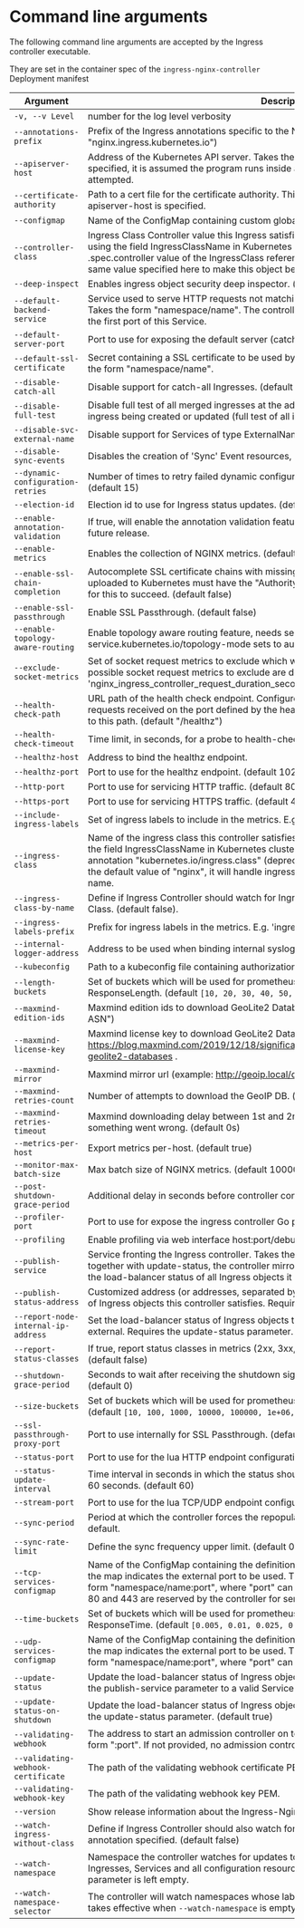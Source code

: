 # Command line arguments

The following command line arguments are accepted by the Ingress controller executable.

They are set in the container spec of the `ingress-nginx-controller` Deployment manifest

| Argument                            | Description |
|-------------------------------------|-------------|
| `-v, --v Level`                     | number for the log level verbosity |
| `--annotations-prefix`              | Prefix of the Ingress annotations specific to the NGINX controller. (default "nginx.ingress.kubernetes.io") |
| `--apiserver-host`                  | Address of the Kubernetes API server. Takes the form "protocol://address:port". If not specified, it is assumed the program runs inside a Kubernetes cluster and local discovery is attempted. |
| `--certificate-authority`           | Path to a cert file for the certificate authority. This certificate is used only when the flag --apiserver-host is specified. |
| `--configmap`                       | Name of the ConfigMap containing custom global configurations for the controller. |
| `--controller-class`                | Ingress Class Controller value this Ingress satisfies. The class of an Ingress object is set using the field IngressClassName in Kubernetes clusters version v1.19.0 or higher. The .spec.controller value of the IngressClass referenced in an Ingress Object should be the same value specified here to make this object be watched. |
| `--deep-inspect`                    | Enables ingress object security deep inspector. (default true) |
| `--default-backend-service`         | Service used to serve HTTP requests not matching any known server name (catch-all). Takes the form "namespace/name". The controller configures NGINX to forward requests to the first port of this Service. |
| `--default-server-port`             | Port to use for exposing the default server (catch-all). (default 8181) |
| `--default-ssl-certificate`         | Secret containing a SSL certificate to be used by the default HTTPS server (catch-all). Takes the form "namespace/name". |
| `--disable-catch-all`               | Disable support for catch-all Ingresses. (default false) |
| `--disable-full-test`               | Disable full test of all merged ingresses at the admission stage and tests the template of the ingress being created or updated  (full test of all ingresses is enabled by default). |
| `--disable-svc-external-name`       | Disable support for Services of type ExternalName. (default false) |
| `--disable-sync-events`             | Disables the creation of 'Sync' Event resources, but still logs them |
| `--dynamic-configuration-retries`   | Number of times to retry failed dynamic configuration before failing to sync an ingress. (default 15) |
| `--election-id`                     | Election id to use for Ingress status updates. (default "ingress-controller-leader") |
| `--enable-annotation-validation`    | If true, will enable the annotation validation feature. This value will be defaulted to true on a future release. |
| `--enable-metrics`                  | Enables the collection of NGINX metrics. (default true) |
| `--enable-ssl-chain-completion`     | Autocomplete SSL certificate chains with missing intermediate CA certificates. Certificates uploaded to Kubernetes must have the "Authority Information Access" X.509 v3 extension for this to succeed. (default false)|
| `--enable-ssl-passthrough`          | Enable SSL Passthrough. (default false) |
| `--enable-topology-aware-routing`   | Enable topology aware routing feature, needs service object annotation service.kubernetes.io/topology-mode sets to auto. (default false) |
| `--exclude-socket-metrics`          | Set of socket request metrics to exclude which won't be exported nor being calculated. The possible socket request metrics to exclude are documented in the monitoring guide e.g. 'nginx_ingress_controller_request_duration_seconds,nginx_ingress_controller_response_size'|
| `--health-check-path`               | URL path of the health check endpoint. Configured inside the NGINX status server. All requests received on the port defined by the healthz-port parameter are forwarded internally to this path. (default "/healthz") |
| `--health-check-timeout`            | Time limit, in seconds, for a probe to health-check-path to succeed. (default 10) |
| `--healthz-host`                    | Address to bind the healthz endpoint. |
| `--healthz-port`                    | Port to use for the healthz endpoint. (default 10254) |
| `--http-port`                       | Port to use for servicing HTTP traffic. (default 80) |
| `--https-port`                      | Port to use for servicing HTTPS traffic. (default 443) |
| `--include-ingress-labels`          | Set of ingress labels to include in the metrics. E.g. 'app,version'. |
| `--ingress-class`                   | Name of the ingress class this controller satisfies. The class of an Ingress object is set using the field IngressClassName in Kubernetes clusters version v1.18.0 or higher or the annotation "kubernetes.io/ingress.class" (deprecated). If this parameter is not set, or set to the default value of "nginx", it will handle ingresses with either an empty or "nginx" class name. |
| `--ingress-class-by-name`           | Define if Ingress Controller should watch for Ingress Class by Name together with Controller Class. (default false). |
| `--ingress-labels-prefix`           | Prefix for ingress labels in the metrics. E.g. 'ingress_'. |
| `--internal-logger-address`         | Address to be used when binding internal syslogger. (default 127.0.0.1:11514) |
| `--kubeconfig`                      | Path to a kubeconfig file containing authorization and API server information. |
| `--length-buckets`                  | Set of buckets which will be used for prometheus histogram metrics such as RequestLength, ResponseLength. (default `[10, 20, 30, 40, 50, 60, 70, 80, 90, 100]`) |
| `--maxmind-edition-ids`             | Maxmind edition ids to download GeoLite2 Databases. (default "GeoLite2-City,GeoLite2-ASN") |
| `--maxmind-license-key`             | Maxmind license key to download GeoLite2 Databases. https://blog.maxmind.com/2019/12/18/significant-changes-to-accessing-and-using-geolite2-databases . |
| `--maxmind-mirror`                  | Maxmind mirror url (example: http://geoip.local/databases. |
| `--maxmind-retries-count`           | Number of attempts to download the GeoIP DB. (default 1) |
| `--maxmind-retries-timeout`         | Maxmind downloading delay between 1st and 2nd attempt, 0s - do not retry to download if something went wrong. (default 0s) |
| `--metrics-per-host`                | Export metrics per-host. (default true) |
| `--monitor-max-batch-size`          | Max batch size of NGINX metrics. (default 10000)|
| `--post-shutdown-grace-period`      | Additional delay in seconds before controller container exits. (default 10) |
| `--profiler-port`                   | Port to use for expose the ingress controller Go profiler when it is enabled. (default 10245) |
| `--profiling`                       | Enable profiling via web interface host:port/debug/pprof/ . (default true) |
| `--publish-service`                 | Service fronting the Ingress controller. Takes the form "namespace/name". When used together with update-status, the controller mirrors the address of this service's endpoints to the load-balancer status of all Ingress objects it satisfies. |
| `--publish-status-address`          | Customized address (or addresses, separated by comma) to set as the load-balancer status of Ingress objects this controller satisfies. Requires the update-status parameter. |
| `--report-node-internal-ip-address` | Set the load-balancer status of Ingress objects to internal Node addresses instead of external. Requires the update-status parameter. (default false) |
| `--report-status-classes`           | If true, report status classes in metrics (2xx, 3xx, 4xx and 5xx) instead of full status codes. (default false) |
| `--shutdown-grace-period`           | Seconds to wait after receiving the shutdown signal, before stopping the nginx process. (default 0) |
| `--size-buckets`                    | Set of buckets which will be used for prometheus histogram metrics such as BytesSent. (default `[10, 100, 1000, 10000, 100000, 1e+06, 1e+07]`) |
| `--ssl-passthrough-proxy-port`      | Port to use internally for SSL Passthrough. (default 442) |
| `--status-port`                     | Port to use for the lua HTTP endpoint configuration. (default 10246) |
| `--status-update-interval`          | Time interval in seconds in which the status should check if an update is required. Default is 60 seconds. (default 60) |
| `--stream-port`                     | Port to use for the lua TCP/UDP endpoint configuration. (default 10247) |
| `--sync-period`                     | Period at which the controller forces the repopulation of its local object stores. Disabled by default. |
| `--sync-rate-limit`                 | Define the sync frequency upper limit. (default 0.3) |
| `--tcp-services-configmap`          | Name of the ConfigMap containing the definition of the TCP services to expose. The key in the map indicates the external port to be used. The value is a reference to a Service in the form "namespace/name:port", where "port" can either be a port number or name. TCP ports 80 and 443 are reserved by the controller for servicing HTTP traffic. |
| `--time-buckets`                    | Set of buckets which will be used for prometheus histogram metrics such as RequestTime, ResponseTime. (default `[0.005, 0.01, 0.025, 0.05, 0.1, 0.25, 0.5, 1, 2.5, 5, 10]`) |
| `--udp-services-configmap`          | Name of the ConfigMap containing the definition of the UDP services to expose. The key in the map indicates the external port to be used. The value is a reference to a Service in the form "namespace/name:port", where "port" can either be a port name or number. |
| `--update-status`                   | Update the load-balancer status of Ingress objects this controller satisfies. Requires setting the publish-service parameter to a valid Service reference. (default true) |
| `--update-status-on-shutdown`       | Update the load-balancer status of Ingress objects when the controller shuts down. Requires the update-status parameter. (default true) |
| `--validating-webhook`              | The address to start an admission controller on to validate incoming ingresses. Takes the form "<host>:port". If not provided, no admission controller is started. |
| `--validating-webhook-certificate`  | The path of the validating webhook certificate PEM. |
| `--validating-webhook-key`          | The path of the validating webhook key PEM. |
| `--version`                         | Show release information about the Ingress-Nginx Controller and exit. |
| `--watch-ingress-without-class`     | Define if Ingress Controller should also watch for Ingresses without an IngressClass or the annotation specified. (default false) |
| `--watch-namespace`                 | Namespace the controller watches for updates to Kubernetes objects. This includes Ingresses, Services and all configuration resources. All namespaces are watched if this parameter is left empty. |
| `--watch-namespace-selector`        | The controller will watch namespaces whose labels match the given selector. This flag only takes effective when `--watch-namespace` is empty. |
